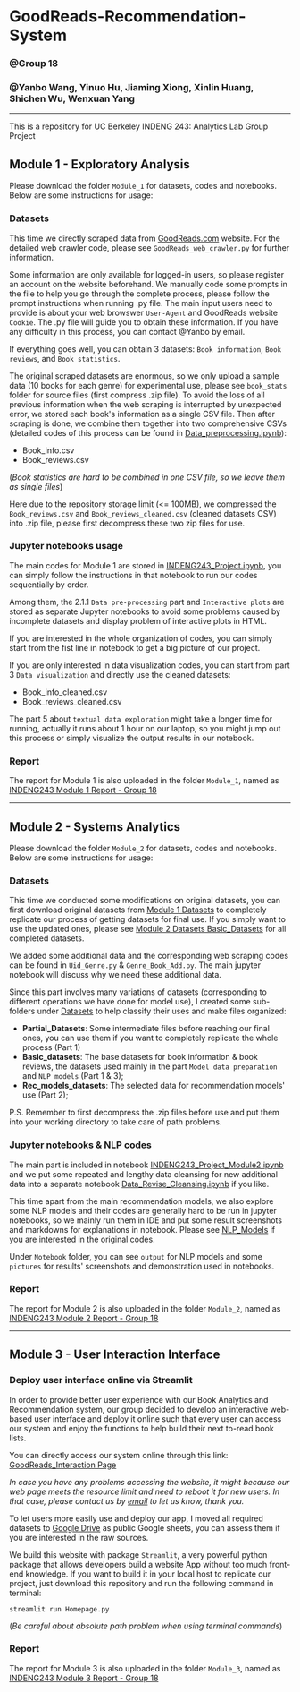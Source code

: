 # GoodReads-Recommendation-System
### @Group 18 <br>
### @Yanbo Wang, Yinuo Hu, Jiaming Xiong, Xinlin Huang, Shichen Wu, Wenxuan Yang
---

This is a repository for UC Berkeley INDENG 243: Analytics Lab Group Project

## Module 1 - Exploratory Analysis

Please download the folder `Module_1` for datasets, codes and notebooks. Below are some instructions for usage:

### Datasets

This time we directly scraped data from [GoodReads.com](https://www.goodreads.com/) website. For the detailed web crawler code, please see `GoodReads_web_crawler.py` for further information.

Some information are only available for logged-in users, so please register an account on the website beforehand. We manually code some prompts in the file to help you go through the complete process, please follow the prompt instructions when running .py file. The main input users need to provide is about your web browswer `User-Agent` and GoodReads website `Cookie`. The .py file will guide you to obtain these information. If you have any difficulty in this process, you can contact @Yanbo by email. <br>

If everything goes well, you can obtain 3 datasets: `Book information`, `Book reviews`, and `Book statistics`.

The original scraped datasets are enormous, so we only upload a sample data (10 books for each genre) for experimental use, please see `book_stats` folder for source files (first compress .zip file). To avoid the loss of all previous information when the web scraping is interrupted by unexpected error, we stored each book's information as a single CSV file. Then after scraping is done, we combine them together into two comprehensive CSVs (detailed codes of this process can be found in [Data_preprocessing.ipynb](./Module_1/Notebooks/Data_preprocessing.ipynb)):
- Book_info.csv
- Book_reviews.csv

(*Book statistics are hard to be combined in one CSV file, so we leave them as single files*)

Here due to the repository storage limit (<= 100MB), we compressed the `Book_reviews.csv` and `Book_reviews_cleaned.csv` (cleaned datasets CSV) into .zip file, please first decompress these two zip files for use.

### Jupyter notebooks usage

The main codes for Module 1 are stored in [INDENG243_Project.ipynb](./Module_1/Notebooks/INDENG243_Project.ipynb), you can simply follow the instructions in that notebook to run our codes sequentially by order.

Among them, the 2.1.1 `Data pre-processing` part and `Interactive plots` are stored as separate Jupyter notebooks to avoid some problems caused by incomplete datasets and display problem of interactive plots in HTML. 

If you are interested in the whole organization of codes, you can simply start from the fist line in notebook to get a big picture of our project. 

If you are only interested in data visualization codes, you can start from part 3  `Data visualization` and directly use the cleaned datasets:
- Book_info_cleaned.csv
- Book_reviews_cleaned.csv

The part 5 about `textual data exploration` might take a longer time for running, actually it runs about 1 hour on our laptop, so you might jump out this process or simply visualize the output results in our notebook.

### Report

The report for Module 1 is also uploaded in the folder `Module_1`, named as [INDENG243 Module 1 Report - Group 18](./Module_1/INDENG243_Module1_Report_Group18.pdf)

---

## Module 2 - Systems Analytics

Please download the folder `Module_2` for datasets, codes and notebooks. Below are some instructions for usage:

### Datasets

This time we conducted some modifications on original datasets, you can first download original datasets from [Module 1 Datasets](./Module_1/Datasets) to completely replicate our process of getting datasets for final use. If you simply want to use the updated ones, please see [Module 2 Datasets Basic_Datasets](./Module_2/Datasets/Basic_datasets) for all completed datasets. 

We added some additional data and the corresponding web scraping codes can be found in `Uid_Genre.py` & `Genre_Book_Add.py`. The main jupyter notebook will discuss why we need these additional data.

Since this part involves many variations of datasets (corresponding to different operations we have done for model use), I created some sub-folders under [Datasets](./Module_2/Datasets) to help classify their uses and make files organized:
- **Partial_Datasets**: Some intermediate files before reaching our final ones, you can use them if you want to completely replicate the whole process (Part 1)
- **Basic_datasets**: The base datasets for book information & book reviews, the datasets used mainly in the part `Model data preparation` and `NLP models` (Part 1 & 3);
- **Rec_models_datasets**: The selected data for recommendation models' use (Part 2);

P.S. Remember to first decompress the .zip files before use and put them into your working directory to take care of path problems.

### Jupyter notebooks & NLP codes

The main part is included in notebook [INDENG243_Project_Module2.ipynb](./Module_2/Notebooks/INDENG243_Project_Module2.ipynb) and we put some repeated and lengthy data cleansing for new additional data into a separate notebook [Data_Revise_Cleansing.ipynb](./Module_2/Notebooks/Data_Revise_Cleansing.ipynb) if you like.

This time apart from the main recommendation models, we also explore some NLP models and their codes are generally hard to be run in jupyter notebooks, so we mainly run them in IDE and put some result screenshots and markdowns for explanations in notebook. Please see [NLP_Models](./Module_2/NLP_Models) if you are interested in the original codes.

Under `Notebook` folder, you can see `output` for NLP models and some `pictures` for results' screenshots and demonstration used in notebooks.

### Report

The report for Module 2 is also uploaded in the folder `Module_2`, named as [INDENG243 Module 2 Report - Group 18](./Module_2/INDENG243_Module2_Report_Group18.pdf)

---

## Module 3 - User Interaction Interface

### Deploy user interface online via Streamlit

In order to provide better user experience with our Book Analytics and Recommendation system, our group decided to develop an interactive web-based user interface and deploy it online such that every user can access our system and enjoy the functions to help build their next to-read book lists. 

You can directly access our system online through this link: [GoodReads_Interaction Page](https://yanbowang0204-goodreads-streamlit-homepage-wvf2th.streamlit.app/)

*In case you have any problems accessing the website, it might because our web page meets the resource limit and need to reboot it for new users. In that case, please contact us by [email](yanbo.wang@berkeley.edu) to let us know, thank you.*

To let users more easily use and deploy our app, I moved all required datasets to [Google Drive](https://drive.google.com/drive/u/0/folders/1CiYtbIOu1nbkEJK9ceLJ5Hx2mUh158RD) as public Google sheets, you can assess them if you are interested in the raw sources.

We build this website with package `Streamlit`, a very powerful python package that allows developers build a website App without too much front-end knowledge. If you want to build it in your local host to replicate our project, just download this repository and run the following command in terminal:

`streamlit run Homepage.py`

(*Be careful about absolute path problem when using terminal commands*)


### Report

The report for Module 3 is also uploaded in the folder `Module_3`, named as [INDENG243 Module 3 Report - Group 18](./Module_3/INDENG243_Module3_Report_Group18.pdf)


